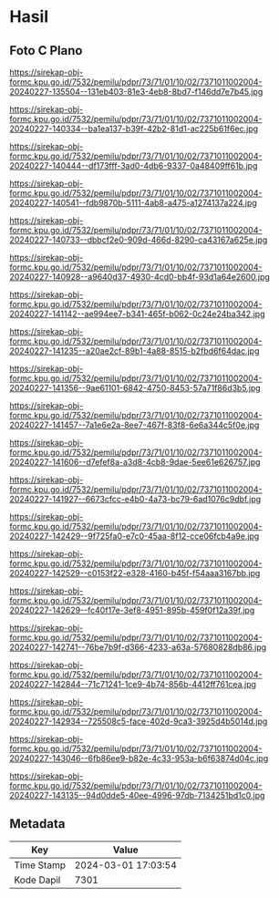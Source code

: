 # Hasil

## Foto C Plano

https://sirekap-obj-formc.kpu.go.id/7532/pemilu/pdpr/73/71/01/10/02/7371011002004-20240227-135504--131eb403-81e3-4eb8-8bd7-f146dd7e7b45.jpg

https://sirekap-obj-formc.kpu.go.id/7532/pemilu/pdpr/73/71/01/10/02/7371011002004-20240227-140334--ba1ea137-b39f-42b2-81d1-ac225b61f6ec.jpg

https://sirekap-obj-formc.kpu.go.id/7532/pemilu/pdpr/73/71/01/10/02/7371011002004-20240227-140444--df173fff-3ad0-4db6-9337-0a48409ff61b.jpg

https://sirekap-obj-formc.kpu.go.id/7532/pemilu/pdpr/73/71/01/10/02/7371011002004-20240227-140541--fdb9870b-5111-4ab8-a475-a1274137a224.jpg

https://sirekap-obj-formc.kpu.go.id/7532/pemilu/pdpr/73/71/01/10/02/7371011002004-20240227-140733--dbbcf2e0-909d-466d-8290-ca43167a625e.jpg

https://sirekap-obj-formc.kpu.go.id/7532/pemilu/pdpr/73/71/01/10/02/7371011002004-20240227-140928--a9640d37-4930-4cd0-bb4f-93d1a64e2600.jpg

https://sirekap-obj-formc.kpu.go.id/7532/pemilu/pdpr/73/71/01/10/02/7371011002004-20240227-141142--ae994ee7-b341-465f-b062-0c24e24ba342.jpg

https://sirekap-obj-formc.kpu.go.id/7532/pemilu/pdpr/73/71/01/10/02/7371011002004-20240227-141235--a20ae2cf-89b1-4a88-8515-b2fbd6f64dac.jpg

https://sirekap-obj-formc.kpu.go.id/7532/pemilu/pdpr/73/71/01/10/02/7371011002004-20240227-141356--9ae61101-6842-4750-8453-57a71f86d3b5.jpg

https://sirekap-obj-formc.kpu.go.id/7532/pemilu/pdpr/73/71/01/10/02/7371011002004-20240227-141457--7a1e6e2a-8ee7-467f-83f8-6e6a344c5f0e.jpg

https://sirekap-obj-formc.kpu.go.id/7532/pemilu/pdpr/73/71/01/10/02/7371011002004-20240227-141606--d7efef8a-a3d8-4cb8-9dae-5ee61e626757.jpg

https://sirekap-obj-formc.kpu.go.id/7532/pemilu/pdpr/73/71/01/10/02/7371011002004-20240227-141927--6673cfcc-e4b0-4a73-bc79-6ad1076c9dbf.jpg

https://sirekap-obj-formc.kpu.go.id/7532/pemilu/pdpr/73/71/01/10/02/7371011002004-20240227-142429--9f725fa0-e7c0-45aa-8f12-cce06fcb4a9e.jpg

https://sirekap-obj-formc.kpu.go.id/7532/pemilu/pdpr/73/71/01/10/02/7371011002004-20240227-142529--c0153f22-e328-4160-b45f-f54aaa3167bb.jpg

https://sirekap-obj-formc.kpu.go.id/7532/pemilu/pdpr/73/71/01/10/02/7371011002004-20240227-142629--fc40f17e-3ef8-4951-895b-459f0f12a39f.jpg

https://sirekap-obj-formc.kpu.go.id/7532/pemilu/pdpr/73/71/01/10/02/7371011002004-20240227-142741--76be7b9f-d366-4233-a63a-57680828db86.jpg

https://sirekap-obj-formc.kpu.go.id/7532/pemilu/pdpr/73/71/01/10/02/7371011002004-20240227-142844--71c71241-1ce9-4b74-856b-4412ff761cea.jpg

https://sirekap-obj-formc.kpu.go.id/7532/pemilu/pdpr/73/71/01/10/02/7371011002004-20240227-142934--725508c5-face-402d-9ca3-3925d4b5014d.jpg

https://sirekap-obj-formc.kpu.go.id/7532/pemilu/pdpr/73/71/01/10/02/7371011002004-20240227-143046--6fb86ee9-b82e-4c33-953a-b6f63874d04c.jpg

https://sirekap-obj-formc.kpu.go.id/7532/pemilu/pdpr/73/71/01/10/02/7371011002004-20240227-143135--94d0dde5-40ee-4996-97db-7134251bd1c0.jpg


## Metadata

| Key        | Value               |
| ---------- | ------------------- |
| Time Stamp | 2024-03-01 17:03:54 |
| Kode Dapil | 7301                |



